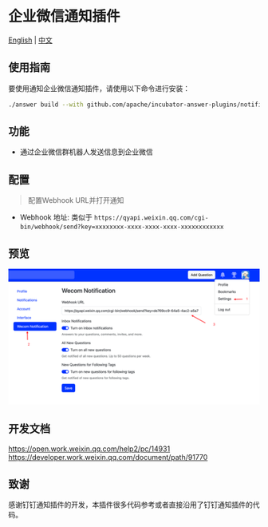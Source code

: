 # 企业微信通知插件

[English](./README.md) | [中文](./README_CN.md)

## 使用指南

要使用通知企业微信通知插件，请使用以下命令进行安装：

```bash
./answer build --with github.com/apache/incubator-answer-plugins/notification-wecom
```


## 功能

- 通过企业微信群机器人发送信息到企业微信

## 配置

> 配置Webhook URL并打开通知

- Webhook 地址: 类似于 `https://qyapi.weixin.qq.com/cgi-bin/webhook/send?key=xxxxxxxx-xxxx-xxxx-xxxx-xxxxxxxxxxxx`

## 预览

![企业微信配置](./docs/wecom-config.png)

## 开发文档

https://open.work.weixin.qq.com/help2/pc/14931
https://developer.work.weixin.qq.com/document/path/91770

## 致谢

感谢钉钉通知插件的开发，本插件很多代码参考或者直接沿用了钉钉通知插件的代码。